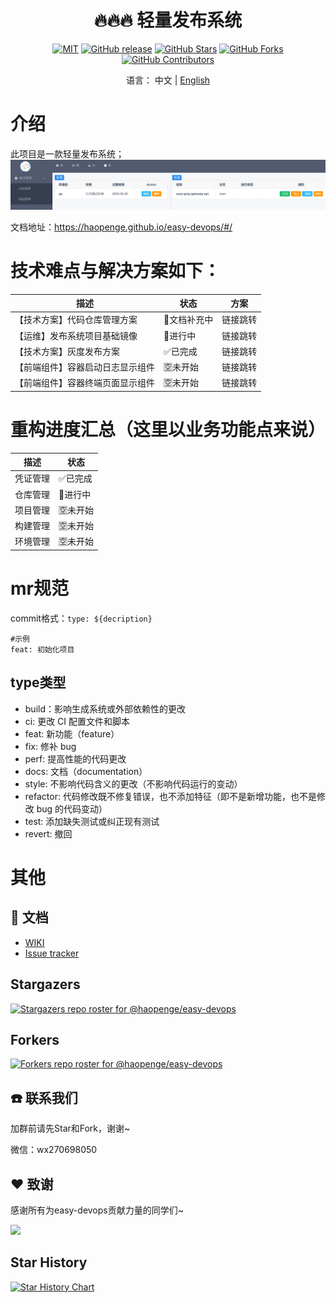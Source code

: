 <div align="center">

<h1 align="center">🔥🔥🔥 轻量发布系统</h1>

<div align="center">

[![MIT](https://img.shields.io/badge/license-MIT-blue.svg)](https://github.com/haopenge/easy-devops/blob/main/LICENSE)
[![GitHub release](https://img.shields.io/github/release/haopenge/easy-devops)](https://github.com/haopenge/easy-devops/releases)
[![GitHub Stars](https://img.shields.io/github/stars/haopenge/easy-devops)](https://github.com/haopenge/easy-devops/stargazers)
[![GitHub Forks](https://img.shields.io/github/forks/haopenge/easy-devops)](https://github.com/haopenge/easy-devops/fork)
[![GitHub Contributors](https://img.shields.io/github/contributors/haopenge/easy-devops)](https://github.com/haopenge/easy-devops/graphs/contributors)

</div>

语言： 中文 | [English](README_CN.md)
</div>


# 介绍

此项目是一款轻量发布系统；
![](docs/img/project.png)

文档地址：https://haopenge.github.io/easy-devops/#/

# 技术难点与解决方案如下：

| 描述               | 状态      | 方案   |
| ---------------- | ------- | ---- |
| 【技术方案】代码仓库管理方案   | 📄文档补充中 | 链接跳转 |
| 【运维】发布系统项目基础镜像   | 🚀进行中   | 链接跳转 |
| 【技术方案】灰度发布方案     | ✅已完成    | 链接跳转 |
| 【前端组件】容器启动日志显示组件 | 🈳未开始   | 链接跳转 |
| 【前端组件】容器终端页面显示组件 | 🈳未开始   | 链接跳转  |

  
# 重构进度汇总（这里以业务功能点来说）  


| 描述   | 状态    |
| ---- | ----- |
| 凭证管理 | ✅已完成  |
| 仓库管理 | 🚀进行中 |
| 项目管理 | 🈳未开始 |
| 构建管理 | 🈳未开始 |
| 环境管理 | 🈳未开始 |

# mr规范

commit格式：`type: ${decription}`

```
#示例
feat: 初始化项目
```

## type类型

-   build：影响生成系统或外部依赖性的更改
-   ci: 更改 CI 配置文件和脚本
-   feat: 新功能（feature）
-   fix: 修补 bug
-   perf: 提高性能的代码更改
-   docs: 文档（documentation）
-   style: 不影响代码含义的更改（不影响代码运行的变动）
-   refactor: 代码修改既不修复错误，也不添加特征（即不是新增功能，也不是修改 bug 的代码变动）
-   test: 添加缺失测试或纠正现有测试
-   revert: 撤回


# 其他

## 📑 文档

* <a href="https://github.com/haopenge/easy-devops/wiki">WIKI</a>
* <a href="https://github.com/haopenge/easy-devops/issues">Issue tracker</a>

## Stargazers
[![Stargazers repo roster for @haopenge/easy-devops](https://reporoster.com/stars/haopenge/easy-devops)](https://github.com/haopenge/easy-devops/stargazers)

## Forkers
[![Forkers repo roster for @haopenge/easy-devops](https://reporoster.com/forks/haopenge/easy-devops)](https://github.com/haopenge/easy-devops/network/members)

## ☎️ 联系我们

加群前请先Star和Fork，谢谢~

微信：wx270698050



## ❤️ 致谢
感谢所有为easy-devops贡献力量的同学们~

<a href="https://github.com/haopenge/easy-devops/graphs/contributors">
  <img src="https://contrib.rocks/image?repo=haopenge/easy-devops" />
</a>

## Star History

<a href="https://star-history.com/#haopenge/easy-devops&Date">
<picture>
<source media="(prefers-color-scheme: dark)" srcset="https://api.star-history.com/svg?repos=haopenge/easy-devops&type=Date&theme=dark" />
<source media="(prefers-color-scheme: light)" srcset="https://api.star-history.com/svg?repos=haopenge/easy-devops&type=Date" />
<img alt="Star History Chart" src="https://api.star-history.com/svg?repos=haopenge/easy-devops&type=Date" />
</picture>
</a>




